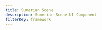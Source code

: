 ```yaml
---
title: Sumerian Scene
description: Sumerian Scene UI Component
filterKey: framework
---
```


<inline-fragment framework="react" src="~/ui-legacy/xr/fragments/react/sumerian-scene.md"></inline-fragment> <inline-fragment framework="vue" src="~/ui-legacy/xr/fragments/vue/sumerian-scene.md"></inline-fragment> <inline-fragment framework="angular" src="~/ui-legacy/xr/fragments/angular/sumerian-scene.md"></inline-fragment> <inline-fragment framework="ionic" src="~/ui-legacy/xr/fragments/ionic/sumerian-scene.md"></inline-fragment>